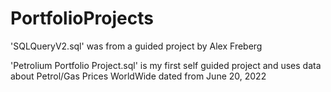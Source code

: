 # PortfolioProjects

'SQLQueryV2.sql' was from a guided project by Alex Freberg

'Petrolium Portfolio Project.sql' is my first self guided project and uses data about Petrol/Gas Prices WorldWide dated from June 20, 2022
